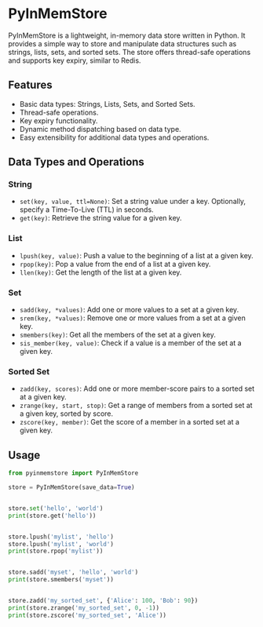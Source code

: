 # PyInMemStore

PyInMemStore is a lightweight, in-memory data store written in Python. It provides a simple way to store and manipulate data structures such as strings, lists, sets, and sorted sets. The store offers thread-safe operations and supports key expiry, similar to Redis.

## Features

- Basic data types: Strings, Lists, Sets, and Sorted Sets.
- Thread-safe operations.
- Key expiry functionality.
- Dynamic method dispatching based on data type.
- Easy extensibility for additional data types and operations.

## Data Types and Operations

### String

- `set(key, value, ttl=None)`: Set a string value under a key. Optionally, specify a Time-To-Live (TTL) in seconds.
- `get(key)`: Retrieve the string value for a given key.

### List

- `lpush(key, value)`: Push a value to the beginning of a list at a given key.
- `rpop(key)`: Pop a value from the end of a list at a given key.
- `llen(key)`: Get the length of the list at a given key.

### Set

- `sadd(key, *values)`: Add one or more values to a set at a given key.
- `srem(key, *values)`: Remove one or more values from a set at a given key.
- `smembers(key)`: Get all the members of the set at a given key.
- `sis_member(key, value)`: Check if a value is a member of the set at a given key.

### Sorted Set

- `zadd(key, scores)`: Add one or more member-score pairs to a sorted set at a given key.
- `zrange(key, start, stop)`: Get a range of members from a sorted set at a given key, sorted by score.
- `zscore(key, member)`: Get the score of a member in a sorted set at a given key.

## Usage

```python
from pyinmemstore import PyInMemStore

store = PyInMemStore(save_data=True)


store.set('hello', 'world')
print(store.get('hello'))


store.lpush('mylist', 'hello')
store.lpush('mylist', 'world')
print(store.rpop('mylist'))


store.sadd('myset', 'hello', 'world')
print(store.smembers('myset'))


store.zadd('my_sorted_set', {'Alice': 100, 'Bob': 90})
print(store.zrange('my_sorted_set', 0, -1))
print(store.zscore('my_sorted_set', 'Alice'))
